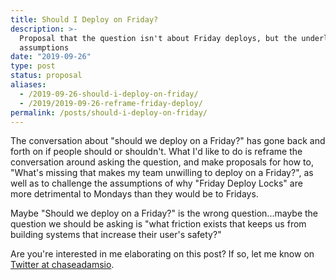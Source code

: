 ```yaml
---
title: Should I Deploy on Friday?
description: >-
  Proposal that the question isn't about Friday deploys, but the underlying
  assumptions
date: "2019-09-26"
type: post
status: proposal
aliases:
  - /2019-09-26-should-i-deploy-on-friday/
  - /2019/2019-09-26-reframe-friday-deploy/
permalink: /posts/should-i-deploy-on-friday/
---
```




The conversation about "should we deploy on a Friday?" has gone back and forth on if people should or shouldn't. What I'd like to do is reframe the conversation around asking the question, and make proposals for how to, "What's missing that makes my team unwilling to deploy on a Friday?", as well as to challenge the assumptions of why "Friday Deploy Locks" are more detrimental to Mondays than they would be to Fridays.

Maybe "Should we deploy on a Friday?" is the wrong question...maybe the question we should be asking is "what friction exists that keeps us from building systems that increase their user's safety?"

Are you're interested in me elaborating on this post? If so, let me know on [Twitter at chaseadamsio](https://twitter.com/chaseadamsio).

